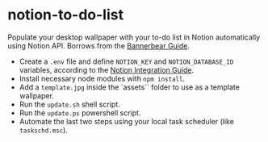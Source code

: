 # notion-to-do-list

Populate your desktop wallpaper with your to-do list in Notion automatically using Notion API. Borrows from the [Bannerbear Guide](https://www.bannerbear.com/blog/how-to-set-your-notion-to-do-list-as-desktop-wallpaper-automatically-free-notion-template/).

- Create a `.env` file and define `NOTION_KEY` and `NOTION_DATABASE_ID` variables, according to the [Notion Integration Guide](https://developers.notion.com/docs/create-a-notion-integration).
- Install necessary node modules with `npm install`.
- Add a `template.jpg` inside the `assets`` folder to use as a template wallpaper.
- Run the `update.sh` shell script.
- Run the `update.ps` powershell script.
- Automate the last two steps using your local task scheduler (like `taskschd.msc`).
